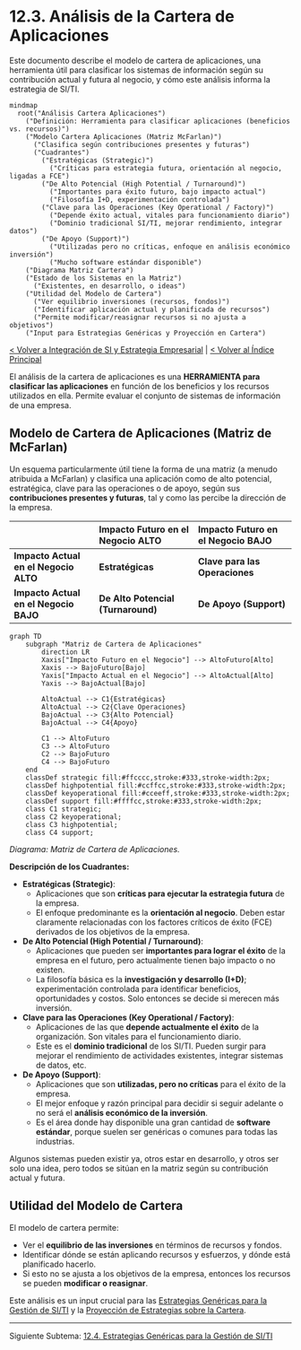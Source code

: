 # 12.3. Análisis de la Cartera de Aplicaciones

Este documento describe el modelo de cartera de aplicaciones, una herramienta útil para clasificar los sistemas de información según su contribución actual y futura al negocio, y cómo este análisis informa la estrategia de SI/TI.

```mermaid
mindmap
  root("Análisis Cartera Aplicaciones")
    ("Definición: Herramienta para clasificar aplicaciones (beneficios vs. recursos)")
    ("Modelo Cartera Aplicaciones (Matriz McFarlan)")
      ("Clasifica según contribuciones presentes y futuras")
      ("Cuadrantes")
        ("Estratégicas (Strategic)")
          ("Críticas para estrategia futura, orientación al negocio, ligadas a FCE")
        ("De Alto Potencial (High Potential / Turnaround)")
          ("Importantes para éxito futuro, bajo impacto actual")
          ("Filosofía I+D, experimentación controlada")
        ("Clave para las Operaciones (Key Operational / Factory)")
          ("Depende éxito actual, vitales para funcionamiento diario")
          ("Dominio tradicional SI/TI, mejorar rendimiento, integrar datos")
        ("De Apoyo (Support)")
          ("Utilizadas pero no críticas, enfoque en análisis económico inversión")
          ("Mucho software estándar disponible")
    ("Diagrama Matriz Cartera")
    ("Estado de los Sistemas en la Matriz")
      ("Existentes, en desarrollo, o ideas")
    ("Utilidad del Modelo de Cartera")
      ("Ver equilibrio inversiones (recursos, fondos)")
      ("Identificar aplicación actual y planificada de recursos")
      ("Permite modificar/reasignar recursos si no ajusta a objetivos")
    ("Input para Estrategias Genéricas y Proyección en Cartera")
```

[< Volver a Integración de SI y Estrategia Empresarial](./12_Integracion_SI_Estrategia_Empresarial.md) | [< Volver al Índice Principal](./00_Indice_SI_TI.md)

El análisis de la cartera de aplicaciones es una **HERRAMIENTA para clasificar las aplicaciones** en función de los beneficios y los recursos utilizados en ella. Permite evaluar el conjunto de sistemas de información de una empresa.

## Modelo de Cartera de Aplicaciones (Matriz de McFarlan)

Un esquema particularmente útil tiene la forma de una matriz (a menudo atribuida a McFarlan) y clasifica una aplicación como de alto potencial, estratégica, clave para las operaciones o de apoyo, según sus **contribuciones presentes y futuras**, tal y como las percibe la dirección de la empresa.

|                                     | **Impacto Futuro en el Negocio ALTO** | **Impacto Futuro en el Negocio BAJO** | 
| :---------------------------------- | :------------------------------------ | :------------------------------------ |
| **Impacto Actual en el Negocio ALTO** | **Estratégicas**                      | **Clave para las Operaciones**        |
| **Impacto Actual en el Negocio BAJO** | **De Alto Potencial (Turnaround)**    | **De Apoyo (Support)**                |

```mermaid
graph TD
    subgraph "Matriz de Cartera de Aplicaciones"
        direction LR
        Xaxis["Impacto Futuro en el Negocio"] --> AltoFuturo[Alto]
        Xaxis --> BajoFuturo[Bajo]
        Yaxis["Impacto Actual en el Negocio"] --> AltoActual[Alto]
        Yaxis --> BajoActual[Bajo]

        AltoActual --> C1{Estratégicas}
        AltoActual --> C2{Clave Operaciones}
        BajoActual --> C3{Alto Potencial}
        BajoActual --> C4{Apoyo}

        C1 --> AltoFuturo
        C3 --> AltoFuturo
        C2 --> BajoFuturo
        C4 --> BajoFuturo
    end
    classDef strategic fill:#ffcccc,stroke:#333,stroke-width:2px;
    classDef highpotential fill:#ccffcc,stroke:#333,stroke-width:2px;
    classDef keyoperational fill:#cceeff,stroke:#333,stroke-width:2px;
    classDef support fill:#ffffcc,stroke:#333,stroke-width:2px;
    class C1 strategic;
    class C2 keyoperational;
    class C3 highpotential;
    class C4 support;
```
*Diagrama: Matriz de Cartera de Aplicaciones.*

**Descripción de los Cuadrantes:**

*   **Estratégicas (Strategic)**:
    *   Aplicaciones que son **críticas para ejecutar la estrategia futura** de la empresa.
    *   El enfoque predominante es la **orientación al negocio**. Deben estar claramente relacionadas con los factores críticos de éxito (FCE) derivados de los objetivos de la empresa.
*   **De Alto Potencial (High Potential / Turnaround)**:
    *   Aplicaciones que pueden ser **importantes para lograr el éxito** de la empresa en el futuro, pero actualmente tienen bajo impacto o no existen.
    *   La filosofía básica es la **investigación y desarrollo (I+D)**; experimentación controlada para identificar beneficios, oportunidades y costos. Solo entonces se decide si merecen más inversión.
*   **Clave para las Operaciones (Key Operational / Factory)**:
    *   Aplicaciones de las que **depende actualmente el éxito** de la organización. Son vitales para el funcionamiento diario.
    *   Este es el **dominio tradicional** de los SI/TI. Pueden surgir para mejorar el rendimiento de actividades existentes, integrar sistemas de datos, etc.
*   **De Apoyo (Support)**:
    *   Aplicaciones que son **utilizadas, pero no críticas** para el éxito de la empresa.
    *   El mejor enfoque y razón principal para decidir si seguir adelante o no será el **análisis económico de la inversión**.
    *   Es el área donde hay disponible una gran cantidad de **software estándar**, porque suelen ser genéricas o comunes para todas las industrias.

Algunos sistemas pueden existir ya, otros estar en desarrollo, y otros ser solo una idea, pero todos se sitúan en la matriz según su contribución actual y futura.

## Utilidad del Modelo de Cartera

El modelo de cartera permite:

*   Ver el **equilibrio de las inversiones** en términos de recursos y fondos.
*   Identificar dónde se están aplicando recursos y esfuerzos, y dónde está planificado hacerlo.
*   Si esto no se ajusta a los objetivos de la empresa, entonces los recursos se pueden **modificar o reasignar**.

Este análisis es un input crucial para las [Estrategias Genéricas para la Gestión de SI/TI](./12d_Estrategias_Genericas_Gestion_SI_TI.md) y la [Proyección de Estrategias sobre la Cartera](./12e_Proyeccion_Estrategias_Cartera.md).

---

Siguiente Subtema: [12.4. Estrategias Genéricas para la Gestión de SI/TI](./12d_Estrategias_Genericas_Gestion_SI_TI.md) 